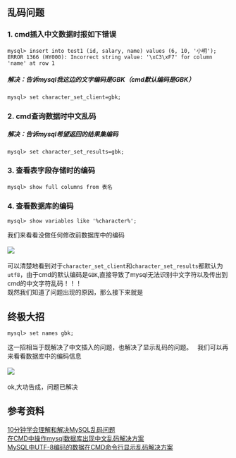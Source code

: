 ## 乱码问题
### 1. cmd插入中文数据时报如下错误
```
mysql> insert into test1 (id, salary, name) values (6, 10, '小明');
ERROR 1366 (HY000): Incorrect string value: '\xC3\xF7' for column 'name' at row 1
```
##### 解决：告诉mysql我这边的文字编码是GBK（cmd默认编码是GBK）
```
mysql> set character_set_client=gbk;
```

### 2. cmd查询数据时中文乱码
##### 解决：告诉mysql希望返回的结果集编码
```
mysql> set character_set_results=gbk;
```

### 3. 查看表字段存储时的编码
```
mysql> show full columns from 表名
```

### 4. 查看数据库的编码
```
mysql> show variables like '%character%';
```
我们来看看没做任何修改前数据库中的编码<br><br>
![](http://oyrpkn4bk.bkt.clouddn.com/encode2.JPG)<br><br>
可以清楚地看到对于`character_set_client`和`character_set_results`都默认为`utf8`，由于cmd的默认编码是`GBK`,直接导致了mysql无法识别中文字符以及传出到cmd的中文字符乱码！！！  
既然我们知道了问题出现的原因，那么接下来就是

## 终极大招
```
mysql> set names gbk;
```
这一招相当于既解决了中文插入的问题，也解决了显示乱码的问题。    
我们可以再来看看数据库中的编码信息<br><br>
![](http://oyrpkn4bk.bkt.clouddn.com/encode.JPG)<br><br>
ok,大功告成，问题已解决

## 参考资料
[10分钟学会理解和解决MySQL乱码问题](http://cenalulu.github.io/mysql/mysql-mojibake/)  
[在CMD中操作mysql数据库出现中文乱码解决方案](http://blog.csdn.net/jq_ak47/article/details/55261124)  
[MySQL中UTF-8编码的数据在CMD命令行显示乱码解决方案](http://blog.csdn.net/dunylin/article/details/54947865)
